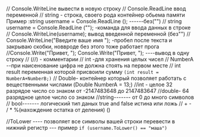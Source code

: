 // Console.WriteLine вывести в новую строку
// Console.ReadLine ввод переменной
// string - строка, своего рода контейнер обьема памяти Пример :string username = Console.ReadLine (); ------без("")
// string username = Console.ReadLine (""); -команда для ввода данных в строке
// Console.WriteLine(username); вывод введенной переменной (без"")
// Console.WriteLine("Введите ваше имя "); -пробел после текста и закрываю скобки, новвроде без этого тоже работает прога
//Console.Write("Привет, "); Console.Write("Привет, "); ----вывод в одну строку
// (//) - комментарии 
// int -для хранения целых чисел
// NumberA --при наисенование цифра не должна стоять на первом месте
// int result переменная которой присвоили сумму 
`(int result = NumberA+NumberB;)`
// Double- контейнер который позволяет работать  с вещественными числами (Double NumberA = 13;)
//int - целое 32 разрядое число со знаком от -2147483648 до 2147483647
//double- 64 разрядное целое число со знаком 
//string------- от 0 до много символов
// bool------- логический тип даных true and false истина или ложь
// + -  / * %(нахождение остатка от деления) ()

//ToLower ---- позволяет все символы вашей строки перевести в нижний регистр --- пример `if (username.ToLower() == "маша")`
